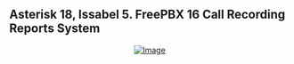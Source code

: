 ## Asterisk 18, Issabel 5. FreePBX 16 Call Recording Reports System
<p align="center"><a href="#"><img src="https://upload.wikimedia.org/wikipedia/commons/thumb/2/20/Asterisk_logo.svg/1280px-Asterisk_logo.svg.png" alt="Image"></a></p>
